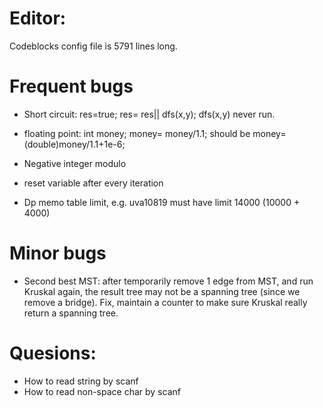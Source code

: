 # Editor:
Codeblocks config file is 5791 lines long.

# Frequent bugs

* Short circuit: res=true; res= res|| dfs(x,y); dfs(x,y) never run.

* floating point: int money; money= money/1.1; should be money=(double)money/1.1+1e-6;

* Negative integer modulo

* reset variable after every iteration

* Dp memo table limit, e.g. uva10819 must have limit 14000 (10000 + 4000)

# Minor bugs

* Second best MST: after temporarily remove 1 edge from MST, and run Kruskal again, the result tree may not be a spanning tree (since we remove a bridge). Fix, maintain a counter to make sure Kruskal really return a spanning tree.

# Quesions:

* How to read string by scanf
* How to read non-space char by scanf
